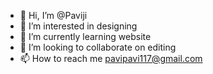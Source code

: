 - 👋 Hi, I’m @Paviji
- 👀 I’m interested in designing 
- 🌱 I’m currently learning website 
- 💞️ I’m looking to collaborate on editing 
- 📫 How to reach me pavipavi117@gmail.com

<!---
Paviji/Paviji is a ✨ special ✨ repository because its `README.md` (this file) appears on your GitHub profile.
You can click the Preview link to take a look at your changes.
--->
